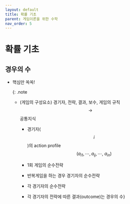 ```yaml
---
layout: default
title: 확률 기초
parent: 게임이론을 위한 수학
nav_order: 5
---
```



# 확률 기초

## 경우의 수

- 핵심만 쏙쏙!

    {: .note
	- (게임의 구성요소) 경기자, 전략, 결과, 보수, 게임의 규칙 $$\rightarrow$$ 공통지식
	
		- 경기자($$i$$)의 action profile $$(a_{i1},\cdots,a_{ij},\cdots,~a_{in})$$
		
		- 1회 게임의 순수전략
		
		- 반복게임을 하는 경우 경기자의 순수전략
		
		- 각 경기자의 순수전략
		
		- 각 경기자의 전략에 따른 결과(outcome)는 경우의 수}
		
		
		